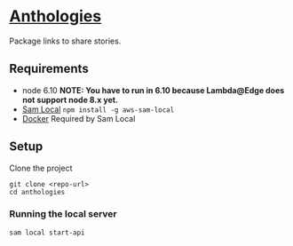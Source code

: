 # [Anthologies](https://anthologies.co)

Package links to share stories.

## Requirements

- node 6.10 **NOTE: You have to run in 6.10 because Lambda@Edge does not support node 8.x yet.**
- [Sam Local](https://github.com/awslabs/aws-sam-local) `npm install -g aws-sam-local`
- [Docker](https://store.docker.com/editions/community/docker-ce-desktop-mac) Required by Sam Local

## Setup

Clone the project

```
git clone <repo-url>
cd anthologies
```

### Running the local server

```
sam local start-api
```
